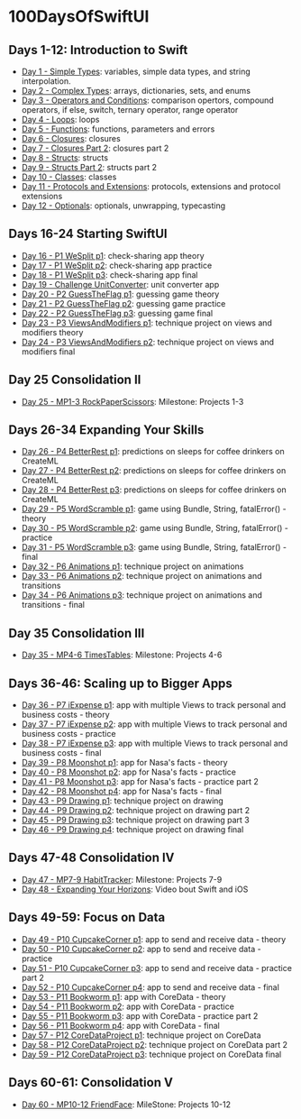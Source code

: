 # 100DaysOfSwiftUI

## Days 1-12: Introduction to Swift

- [Day 1 - Simple Types][]: variables, simple data types, and string interpolation.
- [Day 2 - Complex Types][]: arrays, dictionaries, sets, and enums
- [Day 3 - Operators and Conditions][]: comparison opertors, compound operators, if else, switch, ternary operator, range operator
- [Day 4 - Loops][]: loops
- [Day 5 - Functions][]: functions, parameters and errors
- [Day 6 - Closures][]: closures
- [Day 7 - Closures Part 2][]: closures part 2
- [Day 8 - Structs][]: structs
- [Day 9 - Structs Part 2][]: structs part 2
- [Day 10 - Classes][]: classes
- [Day 11 - Protocols and Extensions][]: protocols, extensions and protocol extensions
- [Day 12 - Optionals][]: optionals, unwrapping, typecasting

## Days 16-24 Starting SwiftUI
- [Day 16 - P1 WeSplit p1][]: check-sharing app theory
- [Day 17 - P1 WeSplit p2][]: check-sharing app practice
- [Day 18 - P1 WeSplit p3][]: check-sharing app final
- [Day 19 - Challenge UnitConverter][]: unit converter app
- [Day 20 - P2 GuessTheFlag p1][]: guessing game theory
- [Day 21 - P2 GuessTheFlag p2][]: guessing game practice
- [Day 22 - P2 GuessTheFlag p3][]: guessing game final
- [Day 23 - P3 ViewsAndModifiers p1][]: technique project on views and modifiers theory
- [Day 24 - P3 ViewsAndModifiers p2][]: technique project on views and modifiers final

## Day 25 Consolidation II
- [Day 25 - MP1-3 RockPaperScissors][]: Milestone: Projects 1-3

## Days 26-34 Expanding Your Skills
- [Day 26 - P4 BetterRest p1][]: predictions on sleeps for coffee drinkers on CreateML
- [Day 27 - P4 BetterRest p2][]: predictions on sleeps for coffee drinkers on CreateML
- [Day 28 - P4 BetterRest p3][]: predictions on sleeps for coffee drinkers on CreateML
- [Day 29 - P5 WordScramble p1][]: game using Bundle, String, fatalError() - theory
- [Day 30 - P5 WordScramble p2][]: game using Bundle, String, fatalError() - practice
- [Day 31 - P5 WordScramble p3][]: game using Bundle, String, fatalError() - final
- [Day 32 - P6 Animations p1][]: technique project on animations
- [Day 33 - P6 Animations p2][]: technique project on animations and transitions
- [Day 34 - P6 Animations p3][]: technique project on animations and transitions - final

## Day 35 Consolidation III
- [Day 35 - MP4-6 TimesTables][]: Milestone: Projects 4-6

## Days 36-46: Scaling up to Bigger Apps
- [Day 36 - P7 iExpense p1][]: app with multiple Views to track personal and business costs - theory
- [Day 37 - P7 iExpense p2][]: app with multiple Views to track personal and business costs - practice
- [Day 38 - P7 iExpense p3][]: app with multiple Views to track personal and business costs - final
- [Day 39 - P8 Moonshot p1][]: app for Nasa's facts - theory
- [Day 40 - P8 Moonshot p2][]: app for Nasa's facts - practice
- [Day 41 - P8 Moonshot p3][]: app for Nasa's facts - practice part 2
- [Day 42 - P8 Moonshot p4][]: app for Nasa's facts - final
- [Day 43 - P9 Drawing p1][]: technique project on drawing
- [Day 44 - P9 Drawing p2][]: technique project on drawing part 2
- [Day 45 - P9 Drawing p3][]: technique project on drawing part 3
- [Day 46 - P9 Drawing p4][]: technique project on drawing final

## Days 47-48 Consolidation IV
- [Day 47 - MP7-9 HabitTracker][]: Milestone: Projects 7-9
- [Day 48 - Expanding Your Horizons][]: Video bout Swift and iOS

## Days 49-59: Focus on Data
- [Day 49 - P10 CupcakeCorner p1][]: app to send and receive data - theory
- [Day 50 - P10 CupcakeCorner p2][]: app to send and receive data - practice
- [Day 51 - P10 CupcakeCorner p3][]: app to send and receive data - practice part 2
- [Day 52 - P10 CupcakeCorner p4][]: app to send and receive data - final
- [Day 53 - P11 Bookworm p1][]: app with CoreData - theory
- [Day 54 - P11 Bookworm p2][]: app with CoreData - practice
- [Day 55 - P11 Bookworm p3][]: app with CoreData - practice part 2
- [Day 56 - P11 Bookworm p4][]: app with CoreData - final
- [Day 57 - P12 CoreDataProject p1][]: technique project on CoreData
- [Day 58 - P12 CoreDataProject p2][]: technique project on CoreData part 2
- [Day 59 - P12 CoreDataProject p3][]: technique project on CoreData final

## Days 60-61: Consolidation V
- [Day 60 - MP10-12 FriendFace][]: MileStone: Projects 10-12

<!-- Links -->
[Day 1 - Simple Types]: Day%201%20-%20Simple%20Types
[Day 2 - Complex Types]: Day%202%20-%20Complex%20Types
[Day 3 - Operators and Conditions]: Day%203%20-%20Operators%20and%20Conditions
[Day 4 - Loops]: Day%204%20-%20Loops
[Day 5 - Functions]: Day%205%20-%20Functions
[Day 6 - Closures]: Day%206%20-%20Closures
[Day 7 - Closures Part 2]: Day%207%20-%20Closures%20Part%202
[Day 8 - Structs]: Day%208%20-%20Structs
[Day 9 - Structs Part 2]: Day%209%20-%20Structs%20Part%202
[Day 10 - Classes]: Day%2010%20-%20Classes
[Day 11 - Protocols and Extensions]: Day%2011%20-%20Protocols%20and%20Extensions
[Day 12 - Optionals]: Day%2012%20-%20Optionals
[Day 16 - P1 WeSplit p1]: Day%2016%20-%20P1%20WeSplit%20p1
[Day 17 - P1 WeSplit p2]: Day%2017%20-%20P1%20WeSplit%20p2
[Day 18 - P1 WeSplit p3]: Day%2018%20-%20P1%20WeSplit%20p3
[Day 19 - Challenge UnitConverter]: Day%2019%20-%20Challenge%20UnitConverter
[Day 20 - P2 GuessTheFlag p1]: Day%2020%20-%20P2%20GuessTheFlag%20p1
[Day 21 - P2 GuessTheFlag p2]: Day%2021%20-%20P2%20GuessTheFlag%20p2
[Day 22 - P2 GuessTheFlag p3]: Day%2022%20-%20P2%20GuessTheFlag%20p3
[Day 23 - P3 ViewsAndModifiers p1]: Day%2023%20-%20P3%20ViewsAndModifiers%20p1
[Day 24 - P3 ViewsAndModifiers p2]: Day%2024%20-%20P3%20ViewsAndModifiers%20p2
[Day 25 - MP1-3 RockPaperScissors]: Day%2025%20-%20MP1-3%20RockPaperScissors
[Day 26 - P4 BetterRest p1]: Day%2026%20-%20P4%20BetterRest%20p1
[Day 27 - P4 BetterRest p2]: Day%2027%20-%20P4%20BetterRest%20p2
[Day 28 - P4 BetterRest p3]: Day%2028%20-%20P4%20BetterRest%20p3
[Day 29 - P5 WordScramble p1]: Day%2029%20-%20P5%20WordScramble%20p1
[Day 30 - P5 WordScramble p2]: Day%2030%20-%20P5%20WordScramble%20p2
[Day 31 - P5 WordScramble p3]: Day%2031%20-%20P5%20WordScramble%20p3
[Day 32 - P6 Animations p1]: Day%2032%20-%20P6%20Animations%20p1
[Day 33 - P6 Animations p2]: Day%2033%20-%20P6%20Animations%20p2
[Day 34 - P6 Animations p3]: Day%2034%20-%20P6%20Animations%20p3
[Day 35 - MP4-6 TimesTables]: Day%2035%20-%20MP4-6%20TimesTables
[Day 36 - P7 iExpense p1]: Day%2036%20-%20P7%20iExpense%20p1
[Day 37 - P7 iExpense p2]: Day%2037%20-%20P7%20iExpense%20p2
[Day 38 - P7 iExpense p3]: Day%2038%20-%20P7%20iExpense%20p3
[Day 39 - P8 Moonshot p1]: Day%2039%20-%20P8%20Moonshot%20p1
[Day 40 - P8 Moonshot p2]: Day%2040%20-%20P8%20Moonshot%20p2
[Day 41 - P8 Moonshot p3]: Day%2041%20-%20P8%20Moonshot%20p3
[Day 42 - P8 Moonshot p4]: Day%2042%20-%20P8%20Moonshot%20p4
[Day 43 - P9 Drawing p1]: Day%2043%20-%20P9%20Drawing%20p1
[Day 44 - P9 Drawing p2]: Day%2044%20-%20P9%20Drawing%20p2
[Day 45 - P9 Drawing p3]: Day%2045%20-%20P9%20Drawing%20p3
[Day 46 - P9 Drawing p4]: Day%2046%20-%20P9%20Drawing%20p4
[Day 47 - MP7-9 HabitTracker]: Day%2047%20-%20MP7-9%20HabitTracker
[Day 48 - Expanding Your Horizons]: Day%2048%20-%20Expanding%20Your%20Horizons
[Day 49 - P10 CupcakeCorner p1]: Day%2049%20-%20P10%20CupcakeCorner%20p1
[Day 50 - P10 CupcakeCorner p2]: Day%2050%20-%20P10%20CupcakeCorner%20p2
[Day 51 - P10 CupcakeCorner p3]: Day%2051%20-%20P10%20CupcakeCorner%20p3
[Day 52 - P10 CupcakeCorner p4]: Day%2052%20-%20P10%20CupcakeCorner%20p4
[Day 53 - P11 Bookworm p1]: Day%2053%20-%20P11%20Bookworm%20p1
[Day 54 - P11 Bookworm p2]: Day%2054%20-%20P11%20Bookworm%20p2
[Day 55 - P11 Bookworm p3]: Day%2055%20-%20P11%20Bookworm%20p3
[Day 56 - P11 Bookworm p4]: Day%2056%20-%20P11%20Bookworm%20p4
[Day 57 - P12 CoreDataProject p1]: Day%2057%20-%20P12%20CoreDataProject%20p1
[Day 58 - P12 CoreDataProject p2]: Day%2058%20-%20P12%20CoreDataProject%20p2
[Day 59 - P12 CoreDataProject p3]: Day%2059%20-%20P12%20CoreDataProject%20p3
[Day 60 - MP10-12 FriendFace]: Day%2060%20-%20MP10-12%20FriendFace